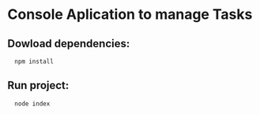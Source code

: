 # Console Aplication to manage Tasks


## Dowload dependencies:
```
  npm install
```

## Run project:

```
  node index
```